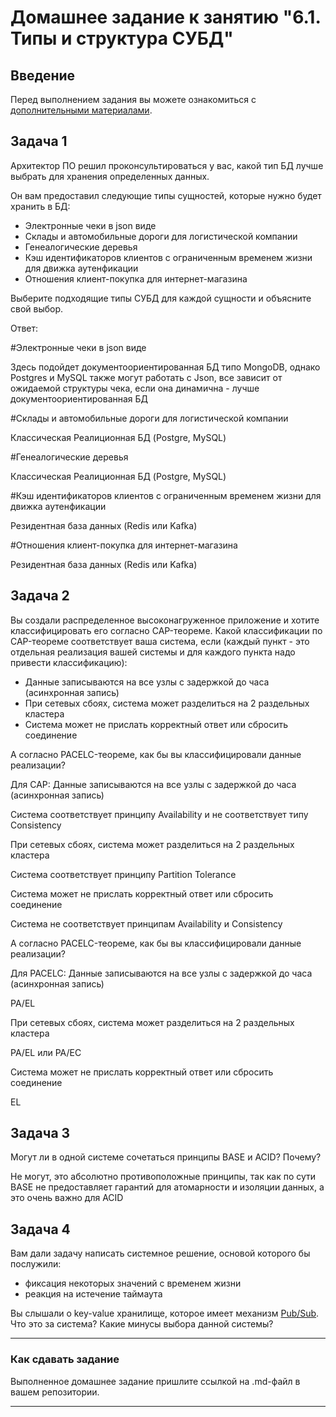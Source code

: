 # Домашнее задание к занятию "6.1. Типы и структура СУБД"

## Введение

Перед выполнением задания вы можете ознакомиться с 
[дополнительными материалами](https://github.com/netology-code/virt-homeworks/tree/master/additional/README.md).

## Задача 1

Архитектор ПО решил проконсультироваться у вас, какой тип БД 
лучше выбрать для хранения определенных данных.

Он вам предоставил следующие типы сущностей, которые нужно будет хранить в БД:

- Электронные чеки в json виде
- Склады и автомобильные дороги для логистической компании
- Генеалогические деревья
- Кэш идентификаторов клиентов с ограниченным временем жизни для движка аутенфикации
- Отношения клиент-покупка для интернет-магазина

Выберите подходящие типы СУБД для каждой сущности и объясните свой выбор.

Ответ:



#Электронные чеки в json виде

Здесь подойдет документоориентированная БД типо MongoDB, однако Postgres и MySQL также могут работать с Json, все зависит от ожидаемой структуры чека, если она динамична - лучше документоориентированная БД

#Склады и автомобильные дороги для логистической компании

Классическая Реалиционная БД (Postgre, MySQL)

#Генеалогические деревья

Классическая Реалиционная БД (Postgre, MySQL)

#Кэш идентификаторов клиентов с ограниченным временем жизни для движка аутенфикации

Резидентная база данных (Redis или Kafka)

#Отношения клиент-покупка для интернет-магазина

Резидентная база данных (Redis или Kafka)



## Задача 2

Вы создали распределенное высоконагруженное приложение и хотите классифицировать его согласно 
CAP-теореме. Какой классификации по CAP-теореме соответствует ваша система, если 
(каждый пункт - это отдельная реализация вашей системы и для каждого пункта надо привести классификацию):

- Данные записываются на все узлы с задержкой до часа (асинхронная запись)
- При сетевых сбоях, система может разделиться на 2 раздельных кластера
- Система может не прислать корректный ответ или сбросить соединение

А согласно PACELC-теореме, как бы вы классифицировали данные реализации?


Для CAP:
Данные записываются на все узлы с задержкой до часа (асинхронная запись)

Система соответствует принципу Availability и не соответствует типу Consistency

При сетевых сбоях, система может разделиться на 2 раздельных кластера

Система соответствует принципу Partition Tolerance

Система может не прислать корректный ответ или сбросить соединение

Система не соответствует принципам Availability и Consistency

А согласно PACELC-теореме, как бы вы классифицировали данные реализации?

Для PACELC:
Данные записываются на все узлы с задержкой до часа (асинхронная запись)

PA/EL

При сетевых сбоях, система может разделиться на 2 раздельных кластера

PA/EL или PA/EC

Система может не прислать корректный ответ или сбросить соединение

EL

## Задача 3

Могут ли в одной системе сочетаться принципы BASE и ACID? Почему?

Не могут, это абсолютно противоположные принципы, так как по сути BASE не предоставляет гарантий для атомарности и изоляции данных, а это очень важно для ACID

## Задача 4

Вам дали задачу написать системное решение, основой которого бы послужили:

- фиксация некоторых значений с временем жизни
- реакция на истечение таймаута

Вы слышали о key-value хранилище, которое имеет механизм [Pub/Sub](https://habr.com/ru/post/278237/). 
Что это за система? Какие минусы выбора данной системы?

---

### Как cдавать задание

Выполненное домашнее задание пришлите ссылкой на .md-файл в вашем репозитории.

---
